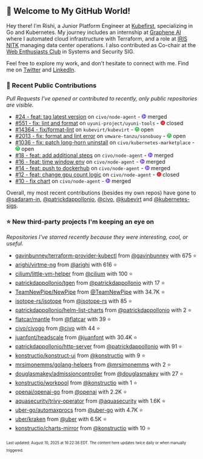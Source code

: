 <!-- DO NOT EDIT THIS FILE DIRECTLY! This file was automatically generated from the tool in this repo. -->

## 🌟 Welcome to My GitHub World!

Hey there! I’m Rishi, a Junior Platform Engineer at [Kubefirst](https://kubefirst.io/), specializing in Go and Kubernetes. My journey includes an internship at [Graphene AI](https://grapheneai.com/) where I automated cloud infrastructure with Terraform, and a role at [IRIS NITK](https://iris.nitk.ac.in/hrms/) managing data center operations. I also contributed as Co-chair at the [Web Enthusiasts Club](https://webclub.nitk.ac.in/) in Systems and Security SIG.

Feel free to explore my work, and don’t hesitate to connect with me. Find me on [Twitter](https://x.com/RishixMonk) and [LinkedIn](https://www.linkedin.com/in/mrrishi373/).
### 🚀 Recent Public Contributions

*Pull Requests I've opened or contributed to recently, only public repositories are visible.*


* [#24 - feat: tag latest version](https://github.com/civo/node-agent/pull/24) on `civo/node-agent` - <img src="images/github-merged.png" width="12px" height="12px"> merged
* [#551 - fix: lint and format](https://github.com/uyuni-project/uyuni-tools/pull/551) on `uyuni-project/uyuni-tools` - <img src="images/github-closed.png" width="12px" height="12px"> closed
* [#14364 - fix/format-lint](https://github.com/kubevirt/kubevirt/pull/14364) on `kubevirt/kubevirt` - <img src="images/github-open.png" width="12px" height="12px"> open
* [#2013 - fix: format and lint error](https://github.com/vmware-tanzu/sonobuoy/pull/2013) on `vmware-tanzu/sonobuoy` - <img src="images/github-open.png" width="12px" height="12px"> open
* [#1036 - fix: patch long-horn uninstall](https://github.com/civo/kubernetes-marketplace/pull/1036) on `civo/kubernetes-marketplace` - <img src="images/github-open.png" width="12px" height="12px"> open
* [#18 - feat: add additional steps](https://github.com/civo/node-agent/pull/18) on `civo/node-agent` - <img src="images/github-merged.png" width="12px" height="12px"> merged
* [#16 - feat: time window env](https://github.com/civo/node-agent/pull/16) on `civo/node-agent` - <img src="images/github-merged.png" width="12px" height="12px"> merged
* [#14 - feat: push to dockerhub](https://github.com/civo/node-agent/pull/14) on `civo/node-agent` - <img src="images/github-merged.png" width="12px" height="12px"> merged
* [#12 - feat: change gpu count logic](https://github.com/civo/node-agent/pull/12) on `civo/node-agent` - <img src="images/github-closed.png" width="12px" height="12px"> closed
* [#10 - fix chart](https://github.com/civo/node-agent/pull/10) on `civo/node-agent` - <img src="images/github-merged.png" width="12px" height="12px"> merged

Overall, my most recent contributions (besides my own repos) have gone to 
[@sadaram-in](https://github.com/sadaram-in),
[@patrickdappollonio](https://github.com/patrickdappollonio),
[@civo](https://github.com/civo),
[@kubevirt](https://github.com/kubevirt)
and [@kubernetes-sigs](https://github.com/kubernetes-sigs).
### ⭐ New third-party projects I'm keeping an eye on

*Repositories I've starred recently because they were interesting, cool, or useful.*


* [gavinbunney/terraform-provider-kubectl](https://github.com/gavinbunney/terraform-provider-kubectl) from [@gavinbunney](https://github.com/gavinbunney) with 675 ⭐️
* [arighi/virtme-ng](https://github.com/arighi/virtme-ng) from [@arighi](https://github.com/arighi) with 616 ⭐️
* [cilium/little-vm-helper](https://github.com/cilium/little-vm-helper) from [@cilium](https://github.com/cilium) with 100 ⭐️
* [patrickdappollonio/tgen](https://github.com/patrickdappollonio/tgen) from [@patrickdappollonio](https://github.com/patrickdappollonio) with 17 ⭐️
* [TeamNewPipe/NewPipe](https://github.com/TeamNewPipe/NewPipe) from [@TeamNewPipe](https://github.com/TeamNewPipe) with 34.7K ⭐️
* [isotope-rs/isotope](https://github.com/isotope-rs/isotope) from [@isotope-rs](https://github.com/isotope-rs) with 85 ⭐️
* [patrickdappollonio/helm-list-charts](https://github.com/patrickdappollonio/helm-list-charts) from [@patrickdappollonio](https://github.com/patrickdappollonio) with 2 ⭐️
* [flatcar/mantle](https://github.com/flatcar/mantle) from [@flatcar](https://github.com/flatcar) with 39 ⭐️
* [civo/civogo](https://github.com/civo/civogo) from [@civo](https://github.com/civo) with 44 ⭐️
* [juanfont/headscale](https://github.com/juanfont/headscale) from [@juanfont](https://github.com/juanfont) with 30.4K ⭐️
* [patrickdappollonio/http-server](https://github.com/patrickdappollonio/http-server) from [@patrickdappollonio](https://github.com/patrickdappollonio) with 91 ⭐️
* [konstructio/konstruct-ui](https://github.com/konstructio/konstruct-ui) from [@konstructio](https://github.com/konstructio) with 9 ⭐️
* [mrsimonemms/golang-helpers](https://github.com/mrsimonemms/golang-helpers) from [@mrsimonemms](https://github.com/mrsimonemms) with 2 ⭐️
* [douglasmakey/admissioncontroller](https://github.com/douglasmakey/admissioncontroller) from [@douglasmakey](https://github.com/douglasmakey) with 27 ⭐️
* [konstructio/workpool](https://github.com/konstructio/workpool) from [@konstructio](https://github.com/konstructio) with 1 ⭐️
* [openai/openai-go](https://github.com/openai/openai-go) from [@openai](https://github.com/openai) with 2.2K ⭐️
* [aquasecurity/trivy-operator](https://github.com/aquasecurity/trivy-operator) from [@aquasecurity](https://github.com/aquasecurity) with 1.6K ⭐️
* [uber-go/automaxprocs](https://github.com/uber-go/automaxprocs) from [@uber-go](https://github.com/uber-go) with 4.7K ⭐️
* [uber/kraken](https://github.com/uber/kraken) from [@uber](https://github.com/uber) with 6.5K ⭐️
* [konstructio/charts-mirror](https://github.com/konstructio/charts-mirror) from [@konstructio](https://github.com/konstructio) with 10 ⭐️

<sup><sub>Last updated: August 10, 2025 at 16:22:36 EDT. The content here updates twice daily or when manually triggered.</sup></sub>